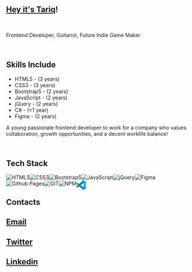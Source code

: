 <a href="">

**Hey it's [Tariq](https://www.linkedin.com/in/tariq-moore/)!**
-----------------------------------------------

<br>

Frontend Developer, Guitarist, Future Indie Game Maker

<br>

## Skills Include

* HTML5 - (3 years)
* CSS3 - (3 years)
* Bootstrap5 - (2 years)
* JavaScript - (2 years)
* jQuery - (2 years) 
* C# - (<1 year)
* Figma - (2 years)

A young passionate frontend developer to work for a company who values collaboration, growth opportunities, and a decent worklife balance!
<br>

<br>


## Tech Stack

<img align="left" alt="HTML5" src="https://img.shields.io/badge/HTML5-E34F26?style=for-the-badge&logo=html5&logoColor=white"/>
<img align="left" alt="CSS3" src="https://img.shields.io/badge/CSS3-1572B6?style=for-the-badge&logo=css3&logoColor=white"/>
<img align="left" alt="Bootstrap5" src="https://img.shields.io/badge/Bootstrap-563D7C?style=for-the-badge&logo=bootstrap&logoColor=white"/>
<img align="left" alt="JavaScript" src="https://img.shields.io/badge/JavaScript-323330?style=for-the-badge&logo=javascript&logoColor=F7DF1E"/>
<img align="left" alt="jQuery" src="https://img.shields.io/badge/jQuery-0769AD?style=for-the-badge&logo=jquery&logoColor=white"/>
<img align="left" alt="Figma" src="https://img.shields.io/badge/Figma-F24E1E?style=for-the-badge&logo=figma&logoColor=white"/>
<img align="left" alt="Github Pages" src="https://img.shields.io/badge/GitHub%20Pages-222222?style=for-the-badge&logo=GitHub%20Pages&logoColor=white"/>
<img align="left" alt="GIT" src="https://img.shields.io/badge/GIT-E44C30?style=for-the-badge&logo=git&logoColor=white"/>
<img align="left" alt="NPM" src="https://img.shields.io/badge/npm-CB3837?style=for-the-badge&logo=npm&logoColor=white"/>
<img align="left" alt="Visual Studio Code" width="26px" src="https://raw.githubusercontent.com/github/explore/80688e429a7d4ef2fca1e82350fe8e3517d3494d/topics/visual-studio-code/visual-studio-code.png" />
<br>

<br>

## Contacts

[Email](https://www.tariqmoor3@gmail.com)
 ----
[Twitter](https://www.twitter.com/kazzakus)
 ---
[Linkedin](https://www.linkedin.com/in/tariq-moore/)
 ---


<!---
KiddKazz/KiddKazz is a ✨ special ✨ repository because its `README.md` (this file) appears on your GitHub profile.
You can click the Preview link to take a look at your changes.
--->
